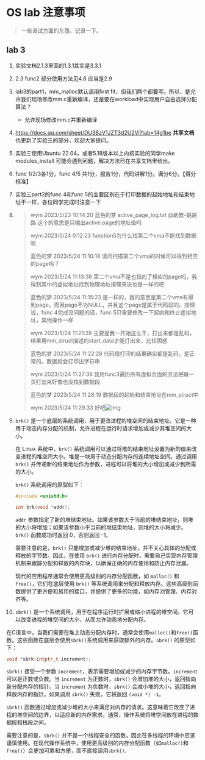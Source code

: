 # OS lab 注意事项

> 一些调试方面的东西，记录一下。

## lab 3

1. 实验文档2.1.3里面的1.3.1其实是3.3.1

2. 2.3 func2 部分使用方法见4.8 应当是2.9

3. lab3的part1，mm_malloc默认调用first fit，但我们两个都要写。所以，是允许我们现场修改mm.c重新编译，还是要在workload中实现用户自由选择分配算法？

   - 允许现场修改mm.c并重新编译

4. https://docs.qq.com/sheet/DU3BzV1JZT3d2U2Vi?tab=14g1be **共享文档**也更新了实验三的部分，欢迎大家提问。

5. 实验三使用Ubuntu 22.04，或者5.18版本以上内核实验的同学make modules_install 可能会遇到问题，解决方法已在共享文档里给出。

6. func 1/2/3各1分，func 4/5 共1分，报告1分，代码讲解1分。满分6分。【得分标准】

7. 实验三part2的func 4和func 5的主要区别在于打印数据的起始地址和结束地址不一样，各位同学完成时注意一下

8. > wym 2023/5/23 10:14:20
   > 蓝色的梦   active_page_log.txt
   > @助教-姚路路 这个的意思是只输出active page的地址值吗
   >
   > wym 2023/5/24 0:12:23
   > function5为什么找第二个vma不能找到数据呢
   >
   > 蓝色的梦 2023/5/24 11:10:18
   > 请问扫描第二个vma的时候可以得到相应的page吗？
   >
   > wym 2023/5/24 11:13:38
   > 第二个vma不是也指向了相应的page吗，我得到其中的虚拟地址找到物理地址按理来说也是一样的吧
   >
   > 蓝色的梦 2023/5/24 11:15:23
   > 是一样的，我的意思是第二个vma有得到page，而且page不为NULL，并且这个page是属于代码段的。按理说，func 4完成没问题的话，func 5只需要修改一下起始和终止虚拟地址，其他操作一样
   >
   > wym 2023/5/24 11:21:28
   > 主要是我一开始这么干，打出来都是乱码，结果用mm_struct描述的start_data才能打出来，比较困惑
   >
   > 蓝色的梦 2023/5/24 11:22:28
   > 代码段打印的结果确实都是乱码，是正常的。数据段会打印出字符串
   >
   > wym 2023/5/24 11:27:38
   > 我用func3遍历所有虚拟页面的方法把每一页打出来好像也没找到数据段
   >
   > 蓝色的梦 2023/5/24 11:28:19
   > 数据段的起始和结束地址在mm_struct中
   >
   > wym 2023/5/24 11:29:33
   > 好吧![img](file:///C:\Users\MinervaZH\AppData\Roaming\Tencent\QQTempSys\09O%LI_1[_I5QD8}PJDQWMV.gif)

9. `brk()` 是一个底层的系统调用，用于更改进程的堆空间的结束地址。它是一种用于动态内存分配的机制，允许进程在运行时请求增加或减少其堆空间的大小。

   在 Linux 系统中，`brk()` 系统调用可以通过将堆的结束地址设置为新的值来改变进程的堆空间大小。堆是一块用于动态分配内存的连续地址空间。通过调用 `brk()` 并传递新的结束地址作为参数，进程可以将堆的大小增加或减少到所需的大小。

   `brk()` 系统调用的原型如下：

   ```c
   #include <unistd.h>
   
   int brk(void *addr);
   ```

   `addr` 参数指定了新的堆结束地址。如果该参数大于当前的堆结束地址，则堆的大小将增加；如果该参数小于当前的堆结束地址，则堆的大小将减少。`brk()` 函数成功时返回 0，否则返回 -1。

   需要注意的是，`brk()` 只能增加或减少堆的结束地址，并不关心具体的分配或释放的字节数。因此，在使用 `brk()` 进行内存分配时，需要自己实现内存管理机制来跟踪分配和释放的内存块，以确保正确的内存使用和防止内存泄漏。

   现代的应用程序通常会使用更高级别的内存分配函数，如 `malloc()` 和 `free()`，它们在底层使用 `brk()` 等系统调用来分配和释放内存。这些高级别函数提供了更方便和易用的接口，并提供了更多的功能，如内存池管理、内存对齐等。

10. `sbrk()` 是一个系统调用，用于在程序运行时扩展或缩小进程的堆空间。它可以改变进程的堆空间的大小，从而允许动态地分配内存。

   在C语言中，当我们需要在堆上动态分配内存时，通常会使用`malloc()`和`free()`函数。这些函数在底层会使用`sbrk()`系统调用来获取额外的内存。`sbrk()` 的原型如下：

   ```c
   void *sbrk(intptr_t increment);
   ```

   `sbrk()` 接受一个参数 `increment`，表示需要增加或减少的内存字节数。`increment` 可以是正数或负数。当 `increment` 为正数时，`sbrk()` 会增加堆的大小，返回指向新分配内存的指针。当 `increment` 为负数时，`sbrk()` 会减小堆的大小，返回指向释放内存的指针。如果调用 `sbrk()` 失败，它将返回 `(void *) -1`。

   `sbrk()` 函数通过增加或减少堆的大小来满足对内存的请求。这意味着它改变了进程的堆空间的边界，以适应新的内存需求。通常，操作系统将堆空间放在进程的数据段和栈段之间。

   需要注意的是，`sbrk()` 并不是一个线程安全的函数，因此在多线程的环境中应该谨慎使用。在现代操作系统中，使用更高级别的内存分配函数（如`malloc()`和`free()`）会更加可靠和方便，而不直接调用`sbrk()`.




